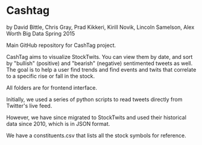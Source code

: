 # Cashtag

by David Bittle, Chris Gray, Prad Kikkeri, Kirill Novik, Lincoln Samelson, Alex Worth
Big Data Spring 2015

Main GitHub repository for CashTag project.

CashTag aims to visualize StockTwits. You can view them by date, and sort by "bullish" (positive) and "bearish" (negative) sentimented tweets as well. The goal is to help a user find trends and find events and twits that correlate to a specific rise or fall in the stock.

All folders are for frontend interface.

Initially, we used a series of python scripts to read tweets directly from Twitter's live feed.

However, we have since migrated to StockTwits and used their historical data since 2010, which is in JSON format.

We have a constituents.csv that lists all the stock symbols for reference.
